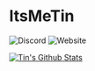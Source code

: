 # ItsMeTin

![Discord](https://img.shields.io/discord/1077941897399631932?label=GURKISTAN%20DISCORD&logo=discord&logoColor=green&style=for-the-badge) ![Website](https://img.shields.io/website?down_color=red&down_message=OFFLINE&label=WEBSITE%3A%20AIR%20GURKISTAN&style=for-the-badge&up_color=green&up_message=ONLINE&url=https%3A%2F%2Fair.gurkistan.eu)

[![Tin's Github Stats](https://github-readme-stats.vercel.app/api?username=itsmetin&theme=dracula)](https://github.com/anuraghazra/github-readme-stats)

